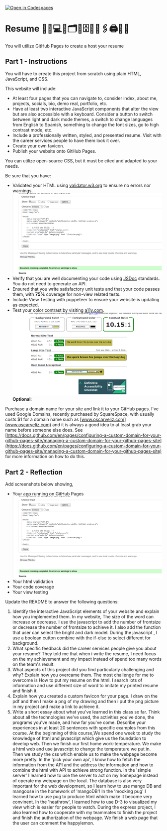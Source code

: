 [![Open in Codespaces](https://classroom.github.com/assets/launch-codespace-7f7980b617ed060a017424585567c406b6ee15c891e84e1186181d67ecf80aa0.svg)](https://classroom.github.com/open-in-codespaces?assignment_repo_id=12872716)
# Resume 💼🏢💻📄🗂📎🗄️🏦📠🖇🖨📱📧

You will utilize GitHub Pages to create a host your resume

## Part 1 - Instructions

You will have to create this project from scratch using plain HTML, JavaScript, and CSS.

This website will include:

* At least four pages that you can navigate to, consider index, about me, projects, socials, bio, demo real, portfolio, etc.
* Have at least two interactive JavaScript components that alter the view but are also accessible with a keyboard. Consider a button to switch between light and dark mode themes, a switch to change languages from English to Spanish, something to change the font sizes, go to high contrast mode, etc.
* Include a professionally written, styled, and presented resume. Visit with the career services people to have them look it over.
* Create your own favicon.
* Publish your website onto GitHub Pages.

You can utilize open-source CSS, but it must be cited and adapted to your needs.

Be sure that you have:

* Validated your HTML using [validator.w3.org](https://validator.w3.org/) to ensure no errors nor warnings.
![img.png](img.png)
* Verify that you are well documenting your code using [JSDoc](https://www.npmjs.com/package/jsdoc) standards. You do not need to generate an API.
* Ensured that you write satisfactory unit tests and that your code passes them, with **75%** coverage for non-view related tests.
* Include View Testing with puppeteer to ensure your website is updating as expected.
* Test your color contrast by visiting [a11y.com](https://color.a11y.com/).
![img_1.png](img_1.png)
**Optional**:

Purchase a domain name for your site and link it to your GitHub pages. I've used Google Domains, recently purchased by SquareSpace, with usually costs $1 for a domain name such as [www.oscarveliz.com](www.oscarveliz.com) and it is always a good idea to at least grab your name before someone else does. See [https://docs.github.com/en/pages/configuring-a-custom-domain-for-your-github-pages-site/managing-a-custom-domain-for-your-github-pages-site](https://docs.github.com/en/pages/configuring-a-custom-domain-for-your-github-pages-site/managing-a-custom-domain-for-your-github-pages-site) for more information on how to do this.

## Part 2 - Reflection

Add screenshots below showing,

* Your app running on GitHub Pages
  ![img.png](img.png)
* Your html validation
* Your code coverage
* Your view testing

Update the README to answer the following questions:

 1. Identify the interactive JavaScript elements of your website and explain how you implemented them.
  In my website,  The size of the word can increase or decrease. I use the javascript to add the number of frontsize or decrease the number of frontsize to achieve it.
  I also add the function that user can select the bright and dark model. During the javascript , I use a boolean cutton combine with the if-else to select different for background. 
 2. What specific feedback did the career services people give you about your resume?
  They told me that when i write the resume, I need focus on the my achievement and my impact instead of spend too many words on the team's result.
 3. What aspects of this project did you find particularly challenging and why? Explain how you overcame them.
  The most challenge for me to overcome is How to put my resume on the html. I search lots of information and use different size of word to imitate my printed resume and finish it.
 4. Explain how you created a custom favicon for your page.
  I draw on the pdf and then I make a png of my drawing and then i put the png picture in my project and make a link to achieve it.
 5. Write a short essay about what you've learned in this class so far. Think about all the technologies we've used, the activities you've done, the programs you've made, and how far you've come. Describe your experiences in at least 20 sentences with specific examples from this course.
  At the beginning of this course,We spend one week to study the knowledge of html and javascript which give us the foundation to develop web. Then we finish our first home work-temperature. We make a html web and use javascript to change the temperature we put in.
  Then we study the css which enable us to make the webpage become more pretty.
  In the 'pick your own api', I know how to fetch the information from the API and the address the information and how to combine the html with API to achieve strong function.
  In the 'simple server' I learned how to use the server to act on my homepage instead of operate my webpage on the local.
  The database is also very important for the web development, so I learn how to use mango DB and mangoose in the homework of 'mangoDB'!
  In the 'mocking pug' I learned how to use pug to produce html which make it become very convinent.
  In the 'heathrow', I learned how to use D-3 to visualized my view which is easier for people to watch.
  During the express project, I also learned how to cooperate with my teammates to finish the project and finish the authorization of the webpage. We finish a web page that the user can comment the happylemon.
  
  
